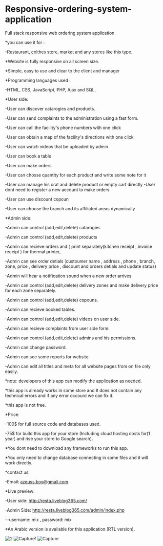 # Responsive-ordering-system-application
Full stack responsive web ordering system application

*you can use it for :

-Restaurant, colthes store, market and any stores like this type.

*Website is fully responsive on all screen size.

*Simple, easy to use and clear to the client and manager

*Programming languages used :

-HTML, CSS, JavaScript, PHP, Ajax and SQL.

*User side:

-User can discover catarogies and products.

-User can send complaints to the administration using a fast form.

-User can call the facility's phone numbers with one click

-User can obtain a map of the facility's directions with one click

-User can watch videos that be uploaded by admin

-User can book a table

-User can make orders

-User can chosse quantity for each product and write some note for it

-User can manage his crat and delete product or empty cart directly
-User dont need to register a new account to make orders

-User can use discount copoun 

-User can choose the branch and its affiliated areas dynamically


*Admin side:

-Admin can control (add,edit,delete) catarogies

-Admin can control (add,edit,delete) products

-Admin can recieve orders and ( print separately(kitchen receipt , invoice receipt ) for thermal printer,

-Admin can see order detials (custoumer name , address , phone , branch, zone, price , delivery price , discount and orders detials and update status)

-Admin will hear a notification sound when a new order arrives.

-Admin can control (add,edit,delete) delivery zones and make delivery price for each zone separately.

-Admin can control (add,edit,delete) copouns.

-Admin can recieve booked tables.

-Admin can control (add,edit,delete) videos on user side.

-Admin can recieve complaints from user side form.

-Admin can control (add,edit,delete) admins and his permissions.

-Admin can change password.

-Admin can see some reports for website

-Admin can edit all titles and meta for all website pages from on file only easily.


*note: developers of this app can modify the application as needed.

*this app is already works in some store and It does not contain any technical errors and if any error occourd we can fix it.

*this app is not free.

*Price:

-100$ for full source code and databases used.

-75$ for build this app for your store (Including cloud hosting costs for(1 year) and rise your store to Google search).

*You dont need to download any frameworks to run this app.

*You only need to change database connecting in some files and it will work directly.

*contact us:

-Email: azeuss.boy@gmail.com

*Live preview:

-User side: http://resta.liveblog365.com/

-Admin Side: http://resta.liveblog365.com/admin/index.php

--username: mix , password: mix

*An Arabic version is available for this application (RTL version).

![2](https://github.com/ahmzus/Responsive-ordering-system-application/assets/69791889/638922c9-f79c-4642-8194-e89232b408cf)
![Capture1](https://github.com/ahmzus/Responsive-ordering-system-application/assets/69791889/5566e442-64c3-4290-8b66-3b57424d70c3)
![Capture](https://github.com/ahmzus/Responsive-ordering-system-application/assets/69791889/536dbf31-dc60-4511-9fd5-01b9a0011f67)
